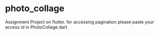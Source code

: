 # photo_collage

Assignment Project on flutter.
for accessing pagination please paste your access id in PhotoCollage.dart

